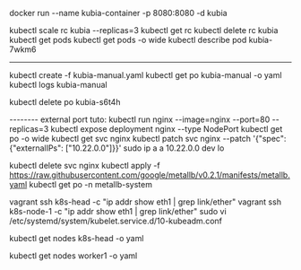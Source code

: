 docker run --name kubia-container -p 8080:8080 -d kubia

kubectl scale rc kubia --replicas=3
kubectl get rc
kubectl delete rc kubia
kubectl get pods
kubectl get pods -o wide
kubectl describe pod kubia-7wkm6


------
kubectl create -f kubia-manual.yaml
kubectl get po kubia-manual -o yaml
kubectl logs kubia-manual

kubectl delete po kubia-s6t4h



-------- external port tuto:
kubectl run nginx --image=nginx --port=80 --replicas=3
kubectl expose deployment nginx --type NodePort
kubectl get po -o wide
kubectl get svc nginx
kubectl patch svc nginx --patch '{"spec": {"externalIPs": ["10.22.0.0"]}}'
sudo ip a a 10.22.0.0 dev lo

kubectl delete svc nginx
kubectl apply -f https://raw.githubusercontent.com/google/metallb/v0.2.1/manifests/metallb.yaml
kubectl get po -n metallb-system

vagrant ssh k8s-head -c "ip addr show eth1 | grep link/ether"
vagrant ssh k8s-node-1 -c "ip addr show eth1 | grep link/ether"
sudo vi /etc/systemd/system/kubelet.service.d/10-kubeadm.conf

kubectl get nodes k8s-head -o yaml

kubectl get nodes worker1 -o yaml